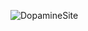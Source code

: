 ![DopamineSite](https://user-images.githubusercontent.com/90474550/184629936-2a009cd4-28a8-41d0-9418-ffc9e3ee4fab.jpg)
